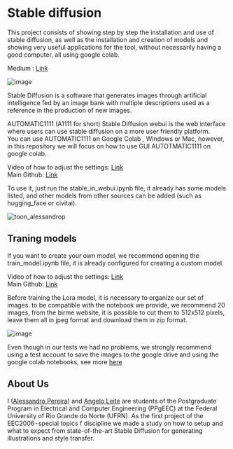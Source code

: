 # Stable diffusion
This project consists of showing step by step the installation and use of stable diffusion, as well as the installation and creation of models and showing very useful applications for the tool, without necessarily having a good computer, all using google colab.

Medium : [Link](https://medium.com/@alessandro.pereira.700/%EF%B8%8F-image-generation-using-neural-networks-3863cb234383) 

![image](https://github.com/AlessandroPTSN/stable_diffusion_in_colab/assets/50224653/dbbb3b15-204c-4195-a228-359158ccc618)

Stable Diffusion is a software that generates images through artificial intelligence fed by an image bank with multiple descriptions used as a reference in the production of new images.

AUTOMATIC1111 (A1111 for short) Stable Diffusion webui is the web interface where users can use stable diffusion on a more user friendly platform.  
You can use AUTOMATIC1111 on Google Colab , Windows or Mac, however, in this repository we will focus on how to use GUI AUTOTMATIC1111 on google colab.

Video of how to adjust the settings: [Link](https://www.youtube.com/watch?v=X-mgG79HOZM)  
Main Github: [Link](https://github.com/nolanaatama/sd-1click-colab)  

To use it, just run the stable_in_webui.ipynb file, it already has some models listed, and other models from other sources can be added (such as hugging_face or civitai).  

![toon_alessandrop](https://github.com/AlessandroPTSN/stable_diffusion_in_colab/assets/50224653/d2202c2e-ae35-43f0-8ee1-900972d5586f)



## Traning models

If you want to create your own model, we recommend opening the train_model.ipynb file, it is already configured for creating a custom model.  

Video of how to adjust the settings: [Link](https://www.youtube.com/watch?v=UoQIVNjOPsI)   
Main Github: [Link](https://github.com/Linaqruf/kohya-trainer)

Before training the Lora model, it is necessary to organize our set of images. to be compatible with the notebook we provide, we recommend 20 images, from the birme website, it is possible to cut them to 512x512 pixels, leave them all in jpeg format and download them in zip format.

![image](https://github.com/AlessandroPTSN/stable_diffusion_in_colab/assets/50224653/823f2027-1278-42b4-b3b4-0a48448a608a)

Even though in our tests we had no problems, we strongly recommend using a test account to save the images to the google drive and using the google colab notebooks, see more [here](https://www.reddit.com/r/StableDiffusion/comments/12t8tc7/is_colab_going_to_start_banning_people_who_use_it/)

## About Us
I ([Alessandro Pereira](https://github.com/AlessandroPTSN)) and [Angelo Leite](https://github.com/angelolmg)  are students of the Postgraduate Program in Electrical and Computer Engineering (PPgEEC) at the Federal University of Rio Grande do Norte (UFRN). As the first project of the EEC2006 - special topics f discipline we made a study on how to setup and what to expect from state-of-the-art Stable Diffusion for generating illustrations and style transfer.
